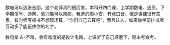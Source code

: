 数电可以选张志朋，这个老师真的很厉害，本科开四门课，上学期数电、通原，下学期信号、通网，感兴趣可以集邮。我选的周小安，有点口音，但是讲课很有意思，有时候写板书不想现场算，“你们自己去算吧”，而且认人，如果你坐前排或者互动多了能记住你的名字。

数电拿 A+不难，会有难度的是设计电路，上课听了自己琢磨下，期末考会考。

